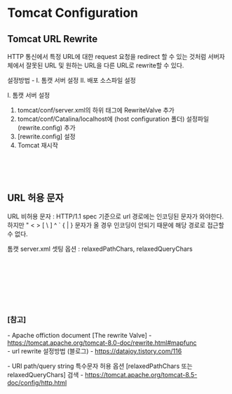 # Tomcat Configuration

## Tomcat URL Rewrite

HTTP 통신에서 특정 URL에 대한 request 요청을 redirect 할 수 있는 것처럼 서버자체에서 잘못된 URL 및 원하는 URL을 다른 URL로 rewrite할 수 있다.

설정방법 - I. 톰캣 서버 설정 II. 배포 소스파일 설정

I. 톰캣 서버 설정
1. tomcat/conf/server.xml의 <Host> 하위 태그에 RewriteValve 추가
2. tomcat/conf/Catalina/localhost에 (host configuration 폴더) 설정파일 (rewrite.config) 추가
3. [rewrite.config] 설정
4. Tomcat 재시작



<br><br><br>

## URL 허용 문자

URL 비허용 문자 : HTTP/1.1 spec 기준으로 url 경로에는 인코딩된 문자가 와야한다. 하지만  " < > [ \ ] ^ ` { | } 문자가 올 경우 인코딩이 안되기 때문에 해당 경로로 접근할 수 없다.

톰캣 server.xml 셋팅 옵션 : relaxedPathChars, relaxedQueryChars



<br><br><br>
<br><br><br>

### [참고] <br>
  *-* Apache offiction document [The rewrite Valve] - https://tomcat.apache.org/tomcat-8.0-doc/rewrite.html#mapfunc <br>
  *-* url rewrite 설정방법 (블로그) - https://datajoy.tistory.com/116 <br>

  *-* URI path/query string 특수문자 허용 옵션 [relaxedPathChars 또는 relaxedQueryChars] 검색 - https://tomcat.apache.org/tomcat-8.5-doc/config/http.html <br>

   